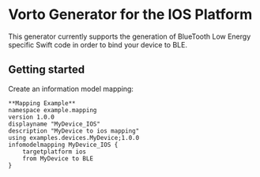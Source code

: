 # Vorto Generator for the IOS Platform

This generator currently supports the generation of BlueTooth Low Energy specific Swift code in order to bind your device to BLE.

## Getting started

Create an information model mapping:

    **Mapping Example**
	namespace example.mapping
	version 1.0.0
	displayname "MyDevice_IOS"
	description "MyDevice to ios mapping"
	using examples.devices.MyDevice;1.0.0
	infomodelmapping MyDevice_IOS {
		targetplatform ios
		from MyDevice to BLE
	}


